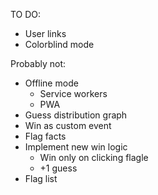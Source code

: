 TO DO:
- User links
- Colorblind mode

Probably not:
- Offline mode
    - Service workers
    - PWA
- Guess distribution graph
- Win as custom event
- Flag facts
- Implement new win logic
    - Win only on clicking flagle
    - +1 guess
- Flag list